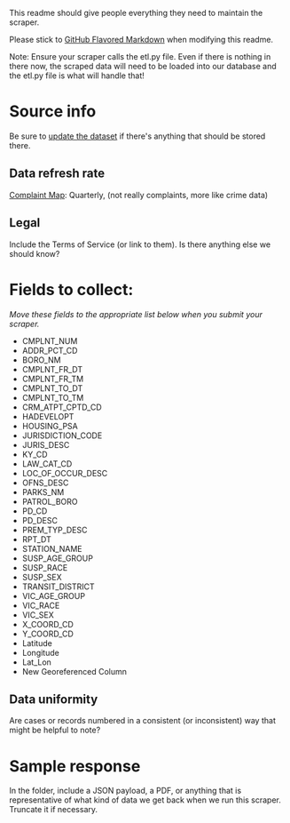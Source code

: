 This readme should give people everything they need to maintain the scraper.

Please stick to [GitHub Flavored Markdown](https://guides.github.com/features/mastering-markdown/) when modifying this readme.  

Note: Ensure your scraper calls the etl.py file. Even if there is nothing in there now, the scraped data will need to be loaded into our database and the etl.py file is what will handle that!

# Source info
Be sure to [update the dataset](https://www.dolthub.com/repositories/pdap/datasets) if there's anything that should be stored there.

## Data refresh rate
[Complaint Map](https://data.cityofnewyork.us/Public-Safety/NYPD-Complaint-Data-Current-Year-To-Date-/5uac-w243/data): Quarterly, (not really complaints, more like crime data)
## Legal
Include the Terms of Service (or link to them). Is there anything else we should know?

# Fields to collect:
_Move these fields to the appropriate list below when you submit your scraper._
* CMPLNT_NUM
* ADDR_PCT_CD
* BORO_NM
* CMPLNT_FR_DT
* CMPLNT_FR_TM
* CMPLNT_TO_DT
* CMPLNT_TO_TM
* CRM_ATPT_CPTD_CD
* HADEVELOPT
* HOUSING_PSA
* JURISDICTION_CODE
* JURIS_DESC
* KY_CD
* LAW_CAT_CD
* LOC_OF_OCCUR_DESC
* OFNS_DESC
* PARKS_NM
* PATROL_BORO
* PD_CD
* PD_DESC
* PREM_TYP_DESC
* RPT_DT
* STATION_NAME
* SUSP_AGE_GROUP
* SUSP_RACE
* SUSP_SEX
* TRANSIT_DISTRICT
* VIC_AGE_GROUP
* VIC_RACE
* VIC_SEX
* X_COORD_CD
* Y_COORD_CD
* Latitude
* Longitude
* Lat_Lon
* New Georeferenced Column


## Data uniformity
Are cases or records numbered in a consistent (or inconsistent) way that might be helpful to note?

# Sample response
In the folder, include a JSON payload, a PDF, or anything that is representative of what kind of data we get back when we run this scraper. Truncate it if necessary.
